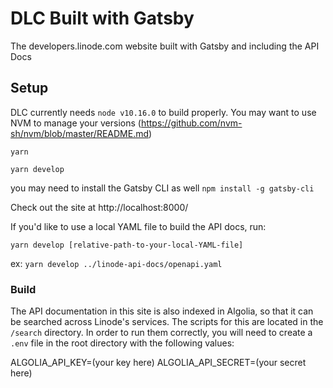 # DLC Built with Gatsby

The developers.linode.com website built with Gatsby and including the API Docs

## Setup

DLC currently needs `node v10.16.0` to build properly. You may want to use NVM to manage your versions (https://github.com/nvm-sh/nvm/blob/master/README.md)

`yarn`

`yarn develop`

you may need to install the Gatsby CLI as well `npm install -g gatsby-cli`

Check out the site at http://localhost:8000/

If you'd like to use a local YAML file to build the API docs, run:

`yarn develop [relative-path-to-your-local-YAML-file]`

ex: `yarn develop ../linode-api-docs/openapi.yaml`

### Build

The API documentation in this site is also indexed in Algolia, so that
it can be searched across Linode's services. The scripts for this are
located in the `/search` directory. In order to run them correctly,
you will need to create a `.env` file in the root directory with the
following values:

ALGOLIA_API_KEY=(your key here)
ALGOLIA_API_SECRET=(your secret here)

